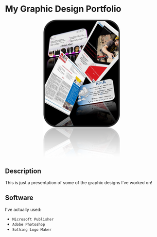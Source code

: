 # My Graphic Design Portfolio

<p align="center">
  <img  width="50%" alt="Demo Image" src="https://github.com/verdianeDada/graphic-design-portfolio/blob/master/Demo.png">
</p>


## Description
This is just a presentation of some of the graphic designs I've worked on!

## Software
I've actually used:
- ```Microsoft Publisher``` 
- ```Adobe Photoshop``` 
- ```Sothing Logo Maker``` 
